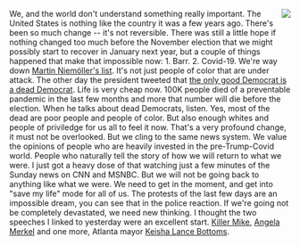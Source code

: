 <img src="http://scripting.com/images/2012/10/01/tenTons.gif" border="0" align="right">We, and the world don't understand something really important. The United States is nothing like the country it was a few years ago. There's been so much change -- it's not reversible. There was still a little hope if nothing changed too much before the November election that we might possibly start to recover in January next year, but a couple of things happened that make that impossible now: 1. Barr. 2. Covid-19. We're way down <a href="https://en.wikipedia.org/wiki/First_they_came_...#Text">Martin Niemöller's list</a>. It's not just people of color that are under attack. The other day the president tweeted that <a href="https://www.washingtonpost.com/politics/2020/05/28/trump-retweets-video-saying-only-good-democrat-is-dead-democrat/">the only good Democrat is a dead Democrat</a>. Life is very cheap now. 100K people died of a preventable pandemic in the last few months and more that number will die before the election. When he talks about dead Democrats, listen. Yes, most of the dead are poor people and people of color. But also enough whites and people of priviledge for us all to feel it now. That's a very profound change, it must not be overlooked. But we cling to the same news system. We value the opinions of people who are heavily invested in the pre-Trump-Covid world. People who naturally tell the story of how we will return to what we were. I just got a heavy dose of that watching just a few minutes of the Sunday news on CNN and MSNBC. But we will not be going back to anything like what we were. We need to get in the moment, and get into "save my life" mode for all of us. The protests of the last few days are an impossible dream, you can see that in the police reaction. If we're going not be completely devastated, we need new thinking. I thought the two speeches I linked to yesterday were an excellent start. <a href="https://www.youtube.com/watch?v=rapfJYfPU38">Killer Mike</a>, <a href="https://twitter.com/PabloPerezA/status/1266286333607071745">Angela Merkel</a> and one more, Atlanta mayor <a href="https://www.youtube.com/watch?v=VO7z6m2os2g">Keisha Lance Bottoms</a>. 
